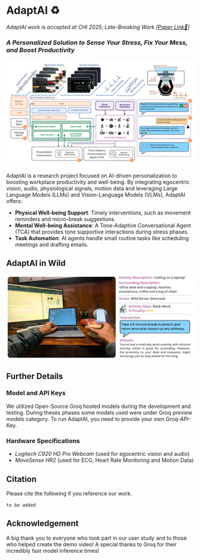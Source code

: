 # AdaptAI ♻

_AdaptAI work is accepted at CHI 2025; Late-Breaking Work [[Paper Link🔗](https://programs.sigchi.org/chi/2025/program/content/194447)]_

### **_A Personalized Solution to Sense Your Stress, Fix Your Mess, and Boost Productivity_**

![](./assets/adaptai-arch.png)

AdaptAI is a research project focused on AI-driven personalization to boosting workplace productivity and well-being. By integrating egocentric vision, audio, physiological signals, motion data and leveraging Large Language Models (LLMs) and Vision-Language Models (VLMs), AdaptAI offers:

- **Physical Well-being Support**: Timely interventions, such as movement reminders and micro-break suggestions.
- **Mental Well-being Assistance**: A Tone-Adaptive Conversational Agent (TCA) that provides tone supportive interactions during stress phases.
- **Task Automation**: AI agents handle small routine tasks like scheduling meetings and drafting emails.

## AdaptAI in Wild

<p align="center">
  <img src="./assets/adaptai-inwild.png" alt="AdaptAI example in wild" width="600"/>
</p>

## Further Details

### Model and API Keys

We utilized Open-Source Groq hosted models during the development and testing. During theses phases some models used were under Groq preview models category. To run AdaptAI, you need to provide your own Groq-API-Key.

### Hardware Specifications

- _Logitech C920 HD Pro Webcam_ (used for egocentric vision and audio)
- _MoveSense HR2_ (used for ECG, Heart Rate Monitoring and Motion Data)

## Citation

Please cite the following if you reference our work.

```
to be added
```

## Acknowledgement

A big thank you to everyone who took part in our user study and to those who helped create the demo video! A special thanks to Groq for their incredibly fast model inference times!
